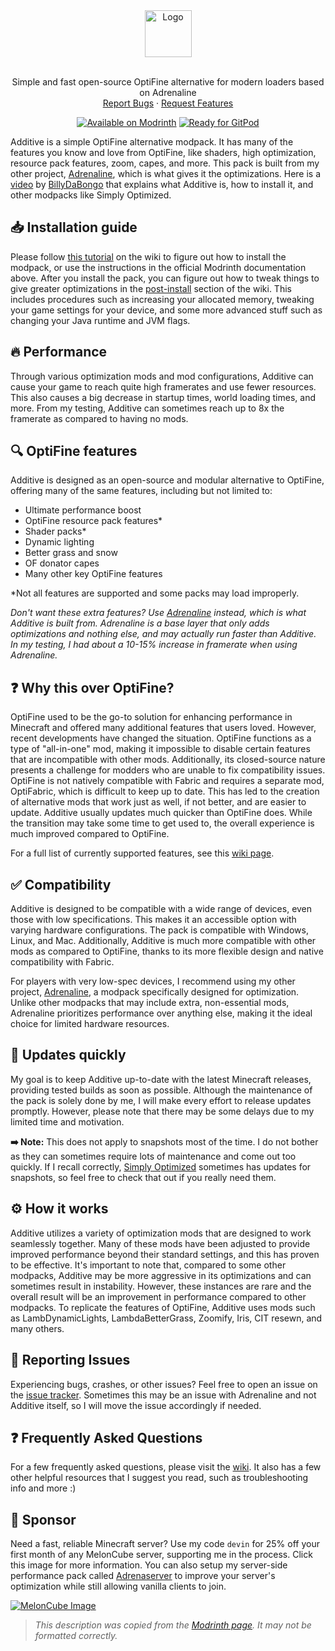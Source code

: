<div align="center">
  <a href="https://github.com/intergrav/Additive">
    <img src="https://raw.githubusercontent.com/intergrav/Branding/main/additive/additive_textlogo_256h.png" alt="Logo" height="75">
  </a>
  <br />
  <br />
  <p align="center">
    Simple and fast open-source OptiFine alternative for modern loaders based on Adrenaline
    <br />
    <a href="https://github.com/intergrav/Additive/issues">Report Bugs</a>
    ·
    <a href="https://github.com/intergrav/Additive/issues">Request Features</a>
  </p>
  <a href="https://modrinth.com/modpack/additive"><img src="https://cdn.jsdelivr.net/npm/@intergrav/devins-badges@3/assets/compact/available/modrinth_vector.svg" alt="Available on Modrinth"></a>
  <a href="https://gitpod.io/from-referrer/"><img src="https://cdn.jsdelivr.net/npm/@intergrav/devins-badges@3/assets/compact/supported/gitpod_vector.svg" alt="Ready for GitPod"></a>
</div>

Additive is a simple OptiFine alternative modpack. It has many of the features you know and love from OptiFine, like shaders, high optimization, resource pack features, zoom, capes, and more. This pack is built from my other project, [Adrenaline](https://modrinth.com/modpack/adrenaline), which is what gives it the optimizations. Here is a [video](https://www.youtube.com/watch?v=Zl7nzdbG1GI) by [BillyDaBongo](https://www.youtube.com/c/BillyDaBongo) that explains what Additive is, how to install it, and other modpacks like Simply Optimized.

## 📥 Installation guide

Please follow [this tutorial](https://github.com/intergrav/Additive/wiki/Installation) on the wiki to figure out how to install the modpack, or use the instructions in the official Modrinth documentation above. After you install the pack, you can figure out how to tweak things to give greater optimizations in the [post-install](https://github.com/intergrav/Additive/wiki/Post-install) section of the wiki. This includes procedures such as increasing your allocated memory, tweaking your game settings for your device, and some more advanced stuff such as changing your Java runtime and JVM flags.

## 🔥 Performance

Through various optimization mods and mod configurations, Additive can cause your game to reach quite high framerates and use fewer resources. This also causes a big decrease in startup times, world loading times, and more. From my testing, Additive can sometimes reach up to 8x the framerate as compared to having no mods.

## 🔍 OptiFine features

Additive is designed as an open-source and modular alternative to OptiFine, offering many of the same features, including but not limited to:

- Ultimate performance boost
- OptiFine resource pack features*
- Shader packs*
- Dynamic lighting
- Better grass and snow
- OF donator capes
- Many other key OptiFine features

*Not all features are supported and some packs may load improperly.

*Don't want these extra features? Use [Adrenaline](https://modrinth.com/modpack/adrenaline/) instead, which is what Additive is built from. Adrenaline is a base layer that only adds optimizations and nothing else, and may actually run faster than Additive. In my testing, I had about a 10-15% increase in framerate when using Adrenaline.*

## ❓ Why this over OptiFine?

OptiFine used to be the go-to solution for enhancing performance in Minecraft and offered many additional features that users loved. However, recent developments have changed the situation. OptiFine functions as a type of "all-in-one" mod, making it impossible to disable certain features that are incompatible with other mods. Additionally, its closed-source nature presents a challenge for modders who are unable to fix compatibility issues. OptiFine is not natively compatible with Fabric and requires a separate mod, OptiFabric, which is difficult to keep up to date. This has led to the creation of alternative mods that work just as well, if not better, and are easier to update. Additive usually updates much quicker than OptiFine does. While the transition may take some time to get used to, the overall experience is much improved compared to OptiFine.

For a full list of currently supported features, see this [wiki page](https://github.com/intergrav/Additive/wiki/Give-up-OptiFine).

## ✅ Compatibility

Additive is designed to be compatible with a wide range of devices, even those with low specifications. This makes it an accessible option with varying hardware configurations. The pack is compatible with Windows, Linux, and Mac. Additionally, Additive is much more compatible with other mods as compared to OptiFine, thanks to its more flexible design and native compatibility with Fabric.

For players with very low-spec devices, I recommend using my other project, [Adrenaline](https://modrinth.com/modpack/adrenaline/), a modpack specifically designed for optimization. Unlike other modpacks that may include extra, non-essential mods, Adrenaline prioritizes performance over anything else, making it the ideal choice for limited hardware resources.

## 🔄️ Updates quickly

My goal is to keep Additive up-to-date with the latest Minecraft releases, providing tested builds as soon as possible. Although the maintenance of the pack is solely done by me, I will make every effort to release updates promptly. However, please note that there may be some delays due to my limited time and motivation.

**➡️ Note:** This does not apply to snapshots most of the time. I do not bother as they can sometimes require lots of maintenance and come out too quickly. If I recall correctly, [Simply Optimized](https://modrinth.com/modpack/sop) sometimes has updates for snapshots, so feel free to check that out if you really need them.

## ⚙️ How it works

Additive utilizes a variety of optimization mods that are designed to work seamlessly together. Many of these mods have been adjusted to provide improved performance beyond their standard settings, and this has proven to be effective. It's important to note that, compared to some other modpacks, Additive may be more aggressive in its optimizations and can sometimes result in instability. However, these instances are rare and the overall result will be an improvement in performance compared to other modpacks. To replicate the features of OptiFine, Additive uses mods such as LambDynamicLights, LambdaBetterGrass, Zoomify, Iris, CIT resewn, and many others.

## 🐛 Reporting Issues

Experiencing bugs, crashes, or other issues? Feel free to open an issue on the [issue tracker](https://github.com/intergrav/Additive/issues). Sometimes this may be an issue with Adrenaline and not Additive itself, so I will move the issue accordingly if needed.

## ❓ Frequently Asked Questions

For a few frequently asked questions, please visit the [wiki](https://github.com/intergrav/Additive/wiki). It also has a few other helpful resources that I suggest you read, such as troubleshooting info and more :)

## 🍉 Sponsor
Need a fast, reliable Minecraft server? Use my code `devin` for 25% off your first month of any MelonCube server, supporting me in the process. Click this image for more information. You can also setup my server-side performance pack called [Adrenaserver](https://modrinth.com/modpack/adrenaserver) to improve your server's optimization while still allowing vanilla clients to join.

[![MelonCube Image](https://www.meloncube.net/partners/custom-banners/fc383dd6-4bb3-424f-b4fb-f540acb27e8b.png)](https://meloncube.net/devin)

> *This description was copied from the [Modrinth page](https://modrinth.com/modpack/additive). It may not be formatted correctly.*
